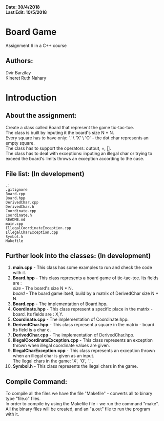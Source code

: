 **Date: 30/4/2018**  
**Last Edit: 10/5/2018**

Board Game  
===  

Assignment 6 in a C++ course  

Authors:
--
Dvir Barzilay  
Kineret Ruth Nahary  

**Introduction**
==

About the assignment:
-- 
Create a class called Board that represent the game tic-tac-toe.  
The class is built by inputing it the board's size N * N.  
Every square has to have only: '.' \ 'X' \ 'O' - the dot char represents an empty square.  
The class has to support the operators: output, =, [].  
The class has to deal with exceptions: 
inputing an illegal char or trying to exceed the board's limits throws an exception according to the case.  
    
**File list:** (In development)
--  

```  
.: 
.gitignore 
Board.cpp  
Board.hpp  
DerivedChar.cpp  
DerivedChar.h    
Coordinate.cpp  
Coordinate.h    
README.md  
main.cpp  
IllegalCoordinateException.cpp  
IllegalCharException.cpp 
Symbol.h  
Makefile  
```  
Further look into the classes:  (In development)    
--  
1. **main.cpp** - This class has some examples to run and check the code with it.  
2. **Board.hpp** - This class represents a board game of tic-tac-toe. Its fields are :   
*size* - The board's size N * N.   
*board* - The board game itself, build by a matrix of DerivedChar size N * N.         
3. **Board.cpp** - The implementation of Board.hpp.   
4. **Coordinate.hpp** - This class represent a specific place in the matrix - board. Its fields are : X,Y.  
5. **Coordinate.cpp** -  The implementation of Coordinate.hpp.  
6. **DerivedChar.hpp** - This class represent a square in the matrix - board. Its field is a char c.   
7. **DerivedChar.cpp** - The implementation of DerivedChar.hpp.   
8. **IllegalCoordinateException.cpp** - This class represents an exception thrown when illegal coordinate values are given.  
9. **IllegalCharException.cpp** - This class represents an exception thrown when an illegal char is given as an input.  
The llegal chars in the game: 'X', 'O', '.'  .  
10. **Symbol.h** -  This class represents the llegal chars in the game.  

Compile Command:  
--  
To compile all the files we have the file "Makefile" - converts all to binary type "file.o" files.  
In order to compile by using the Makefile file - we run the command "make".  
All the binary files will be created, and an "a.out" file to run the program with it.  
